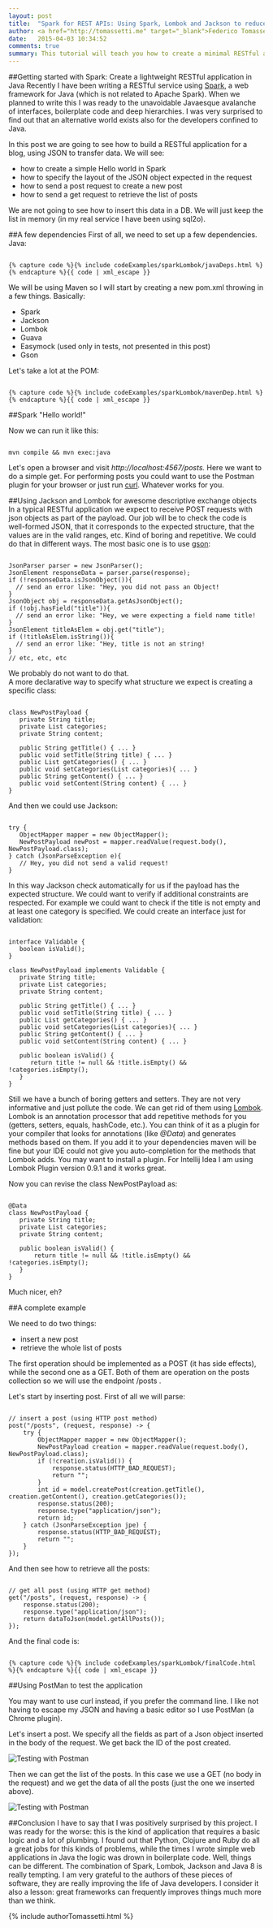 ```yaml
---
layout: post
title:  "Spark for REST APIs: Using Spark, Lombok and Jackson to reduce Java boilerplate"
author: <a href="http://tomassetti.me" target="_blank">Federico Tomassetti</a>
date:   2015-04-03 10:34:52
comments: true
summary: This tutorial will teach you how to create a minimal RESTful application for a blog, using JSON to transfer data. You will learn about setting up a complete Spark project, using Jackson and Lombok for awesome descriptive exchange objects. The tutorial is written by Federico Tomassetti and originally appear on his <a href="http://tomassetti.me/">blog</a>.
---
```


##Getting started with Spark:  Create a lightweight RESTful application in Java
Recently I have been writing a RESTful service using <a href="http://sparkjava.com" target="_blank">Spark</a>, a web framework for Java (which is not related to Apache Spark). When we planned to write this I was ready to the unavoidable Javaesque avalanche of interfaces, boilerplate code and deep hierarchies. I was very surprised to find out that an alternative world exists also for the developers confined to Java.

In this post we are going to see how to build a RESTful application for a blog, using JSON to transfer data. We will see:

* how to create a simple Hello world in Spark
* how to specify the layout of the JSON object expected in the request
* how to send a post request to create a new post
* how to send a get request to retrieve the list of posts

We are not going to see how to insert this data in a DB. We will just keep the list in memory (in my real service I have been using sql2o).

##A few dependencies
First of all, we need to set up a few dependencies. Java:
<pre><code class="language-java">
{% capture code %}{% include codeExamples/sparkLombok/javaDeps.html %}{% endcapture %}{{ code | xml_escape }}
</code></pre>

We will be using Maven so I will start by creating a new pom.xml throwing in a few things. Basically:

* Spark
* Jackson
* Lombok
* Guava
* Easymock (used only in tests, not presented in this post)
* Gson

Let's take a lot at the POM:

<pre><code class="language-markup">
{% capture code %}{% include codeExamples/sparkLombok/mavenDep.html %}{% endcapture %}{{ code | xml_escape }}
</code></pre>

##Spark "Hello world!"

Now we can run it like this:

<pre><code class="language-bash">
mvn compile && mvn exec:java
</code></pre>

Let's open a browser and visit <em>http://localhost:4567/posts.</em> Here we want to do a simple get. For performing posts you could want to use the Postman plugin for your browser or just run <a href="http://en.wikipedia.org/wiki/CURL" target="_blank">curl</a>. Whatever works for you.

##Using Jackson and Lombok for awesome descriptive exchange objects
In a typical RESTful application we expect to receive POST requests with json objects as part of the payload. Our job will be to check the code is well-formed JSON, that it corresponds to the expected structure, that the values are in the valid ranges, etc. Kind of boring and repetitive. We could do that in different ways. The most basic one is to use <a href="https://code.google.com/p/google-gson/" target="_blank">gson</a>:

<pre><code class="language-java">
JsonParser parser = new JsonParser();
JsonElement responseData = parser.parse(response);
if (!responseData.isJsonObject()){
  // send an error like: "Hey, you did not pass an Object!
}
JsonObject obj = responseData.getAsJsonObject();
if (!obj.hasField("title")){
  // send an error like: "Hey, we were expecting a field name title!
}
JsonElement titleAsElem = obj.get("title");
if (!titleAsElem.isString()){
  // send an error like: "Hey, title is not an string!
}
// etc, etc, etc
</code></pre>

We probably do not want to do that. <br>
A more declarative way to specify what structure we expect is creating a specific class:

<pre><code class="language-java">
class NewPostPayload {
   private String title;
   private List categories;
   private String content;
   
   public String getTitle() { ... }
   public void setTitle(String title) { ... }
   public List getCategories() { ... }
   public void setCategories(List categories){ ... }
   public String getContent() { ... }
   public void setContent(String content) { ... }
}
</code></pre>

And then we could use Jackson:

<pre><code class="language-java">
try {
   ObjectMapper mapper = new ObjectMapper();
   NewPostPayload newPost = mapper.readValue(request.body(), NewPostPayload.class);
} catch (JsonParseException e){
   // Hey, you did not send a valid request!
}
</code></pre>

In this way Jackson check automatically for us if the payload has the expected structure. We could want to verify if additional constraints are respected. For example we could want to check if the title is not empty and at least one category is specified. We could create an interface just for validation:

<pre><code class="language-java">
interface Validable {
   boolean isValid();
}
 
class NewPostPayload implements Validable {
   private String title;
   private List categories;
   private String content;
 
   public String getTitle() { ... }
   public void setTitle(String title) { ... }
   public List getCategories() { ... }
   public void setCategories(List categories){ ... }
   public String getContent() { ... }
   public void setContent(String content) { ... }
 
   public boolean isValid() {
      return title != null && !title.isEmpty() && !categories.isEmpty();
   }
}
</code></pre>

Still we have a bunch of boring getters and setters. They are not very informative and just pollute the code. We can get rid of them using <a href="http://projectlombok.org/" target="_blank">Lombok</a>. Lombok is an annotation processor that add repetitive methods for you (getters, setters, equals, hashCode, etc.). You can think of it as a plugin for your compiler that looks for annotations (like <em>@Data</em>) and generates methods based on them. If you add it to your dependencies maven will be fine but your IDE could not give you auto-completion for the methods that Lombok adds. You may want to install a plugin. For Intellij Idea I am using Lombok Plugin version 0.9.1 and it works great.

Now you can revise the class NewPostPayload as:

<pre><code class="language-java">
@Data
class NewPostPayload {
   private String title;
   private List categories;
   private String content;
   
   public boolean isValid() {
       return title != null && !title.isEmpty() && !categories.isEmpty();
   }
}
</code></pre>

Much nicer, eh?

##A complete example

We need to do two things:

* insert a new post
* retrieve the whole list of posts

The first operation should be implemented as a POST (it has side effects), while the second one as a GET. Both of them are operation on the posts collection so we will use the endpoint /posts .

Let's start by inserting  post. First of all we will parse:

<pre><code class="language-java">
// insert a post (using HTTP post method)
post("/posts", (request, response) -> {
    try {
        ObjectMapper mapper = new ObjectMapper();
        NewPostPayload creation = mapper.readValue(request.body(), NewPostPayload.class);
        if (!creation.isValid()) {
            response.status(HTTP_BAD_REQUEST);
            return "";
        }
        int id = model.createPost(creation.getTitle(), creation.getContent(), creation.getCategories());
        response.status(200);
        response.type("application/json");
        return id;
    } catch (JsonParseException jpe) {
        response.status(HTTP_BAD_REQUEST);
        return "";
    }
});
</code></pre>

And then see how to retrieve all the posts:

<pre><code class="language-java">
// get all post (using HTTP get method)
get("/posts", (request, response) -> {
    response.status(200);
    response.type("application/json");
    return dataToJson(model.getAllPosts());
});
</code></pre>

And the final code is:

<pre><code class="language-java">
{% capture code %}{% include codeExamples/sparkLombok/finalCode.html %}{% endcapture %}{{ code | xml_escape }}
</code></pre>

##Using PostMan to test the application

You may want to use curl instead, if you prefer the command line. I like not having to escape my JSON and having a basic editor so I use PostMan (a Chrome plugin).

Let's insert a post. We specify all the fields as part of a Json object inserted in the body of the request. We get back the ID of the post created.

<img class="img-bordered" src="/img/posts/postman1.png" alt="Testing with Postman">

Then we can get the list of the posts. In this case we use a GET (no body in the request) and we get the data of all the posts (just the one we inserted above).

<img class="img-bordered" src="/img/posts/postman2.png" alt="Testing with Postman">

##Conclusion
I have to say that I was positively surprised by this project. I was ready for the worse: this is the kind of application that requires a basic logic and a lot of plumbing. I found out that Python, Clojure and Ruby do all a great jobs for this kinds of problems, while the times I wrote simple web applications in Java the logic was drown in boilerplate code. Well, things can be different. The combination of Spark, Lombok, Jackson and Java 8 is really tempting. I am very grateful to the authors of these pieces of software, they are really improving the life of Java developers. I consider it also a lesson: great frameworks can frequently improves things much more than we think.

{% include authorTomassetti.html %}